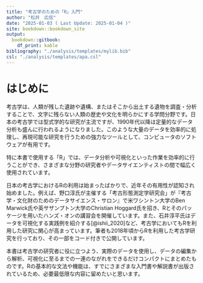 ```yaml
---
title: "考古学のための「R」入門"
author: "松井　広信"
date: "2025-01-03 ( Last Update: 2025-01-04 )"
site: bookdown::bookdown_site
output:
  bookdown::gitbook:
    df_print: kable
bibliography: "./analysis/templates/mylib.bib"
csl: "./analysis/templates/apa.csl"
---
```








# はじめに

考古学は、人類が残した遺跡や遺構、またはそこから出土する遺物を調査・分析することで、文字に残らない人類の歴史や文化を明らかにする学問分野です。日本の考古学では型式学的な研究が主流ですが、1990年代以降は定量的なデータ分析も盛んに行われるようになりました。このような大量のデータを効率的に処理し、再現可能な研究を行うための強力なツールとして、コンピュータのソフトウェアが有用です。

特に本書で使用する「R」では、データ分析や可視化といった作業を効率的に行うことができ、さまざまな分野の研究者やデータサイエンティストの間で幅広く使用されています。

日本の考古学におけるRの利用は始まったばかりで、近年その有用性が認知され始めました。例えば、野口淳氏が主催する「考古形態測定学研究会」が『考古学・文化財のためのデータサイエンス・サロン』で米ワシントン大学のBen Marwick氏や英サザンプトン大学のChristian Hoggard氏を招き、Rとそのパッケージを用いたハンズ・オンの講習会を開催しています。また、石井淳平氏はデータを可視化する実践例を紹介する[@ishii_2020]など、考古学においてもRを利用した研究に関心が高まっています。筆者も2018年頃からRを利用した考古学研究を行っており、その一部をコード付きで公開しています。

本書は考古学の研究者に役に立つよう、実際のデータを使用し、データの編集から解析、可視化に至るまでの一連のながれをできるだけコンパクトにまとめたものです。Rの基本的な文法や機能は、すでにさまざまな入門書や解説書が出版されているため、必要最低限な内容に留めたいと思います。

